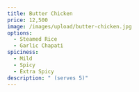 ```yaml
---
title: Butter Chicken
price: 12,500
image: /images/upload/butter-chicken.jpg
options:
  - Steamed Rice
  - Garlic Chapati
spiciness:
  - Mild
  - Spicy
  - Extra Spicy
description: " (serves 5)"
---
```

